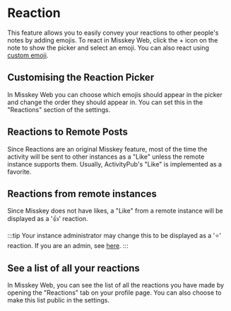 # Reaction

This feature allows you to easily convey your reactions to other people's notes by adding emojis.
To react in Misskey Web, click the + icon on the note to show the picker and select an emoji.
You can also react using [custom emoji](./custom-emoji.md).

## Customising the Reaction Picker

In Misskey Web you can choose which emojis should appear in the picker and change the order they should appear in.
You can set this in the "Reactions" section of the settings.

## Reactions to Remote Posts

Since Reactions are an original Misskey feature, most of the time the activity will be sent to other instances as a "Like" unless the remote instance supports them.
Usually, ActivityPub's "Like" is implemented as a favorite.

## Reactions from remote instances

Since Misskey does not have likes, a "Like" from a remote instance will be displayed as a '👍' reaction.

:::tip
Your instance administrator may change this to be displayed as a '⭐' reaction.
If you are an admin, see [here](../admin/default-reaction.md).
:::

## See a list of all your reactions

In Misskey Web, you can see the list of all the reactions you have made by opening the "Reactions" tab on your profile page.
You can also choose to make this list public in the settings.
